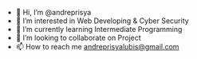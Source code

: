 - 👋 Hi, I’m @andreprisya
- 👀 I’m interested in Web Developing & Cyber Security
- 🌱 I’m currently learning Intermediate Programming
- 💞️ I’m looking to collaborate on Project
- 📫 How to reach me andreprisyalubis@gmail.com

<!---
andreprisya/andreprisya is a ✨ special ✨ repository because its `README.md` (this file) appears on your GitHub profile.
You can click the Preview link to take a look at your changes.
--->
